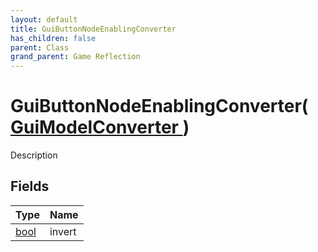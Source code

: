 ```yaml
---
layout: default
title: GuiButtonNodeEnablingConverter
has_children: false
parent: Class
grand_parent: Game Reflection
---
```

# GuiButtonNodeEnablingConverter( [ GuiModelConverter ](/riftbreaker-wiki/docs/game-reflection/classes/gui_model_converter/) )
Description 

## Fields

| Type | Name |
|:----------|:--------------|
| [bool](/riftbreaker-wiki/docs/game-reflection/components/bool/) | invert |

